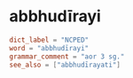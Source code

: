 # abbhudīrayi

``` toml
dict_label = "NCPED"
word = "abbhudīrayi"
grammar_comment = "aor 3 sg."
see_also = ["abbhudīrayati"]
```

